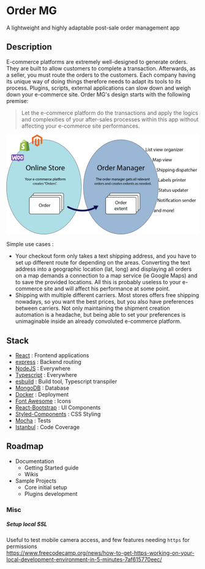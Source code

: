 # Order MG
A lightweight and highly adaptable post-sale order management app

## Description

E-commerce platforms are extremely well-designed to generate orders.
They are built to allow customers to complete a transaction.
Afterwards, as a seller, you must route the orders to the customers. 
Each company having its unique way of doing things therefore needs to adapt its tools to its process.
Plugins, scripts, external applications can slow down and weigh down your e-commerce site. 
Order MG's design starts with the following premise:
> Let the e-commerce platform do the transactions and 
> apply the logics and complexities of your after-sales processes within this app 
> without affecting your e-commerce site performances.

![Image 1](https://raw.githubusercontent.com/CPLepage/OrderMG-core/main/Resources/Images/Image-1.jpg "Image 1")

Simple use cases :

* Your checkout form only takes a text shipping address, and you have to set up different route
for depending on the areas. Converting the text address into a geographic location (lat, long)
and displaying all orders on a map demands a connection to a map service (ie Google Maps) and
to save the provided locations. All this is probably useless to your e-commerce site and
will affect his performance at some point.
* Shipping with multiple different carriers. Most stores offers free shipping nowadays, so you want 
the best prices, but you also have preferences between carriers. Not only maintaining
the shipment creation automation is a headache, but being able to set your preferences is unimaginable
inside an already convoluted e-commerce platform.

## Stack

* [React](https://github.com/facebook/react) : Frontend applications
* [express](https://github.com/expressjs/express) : Backend routing
* [NodeJS](https://nodejs.org/) : Everywhere
* [Typescript](https://github.com/microsoft/TypeScript) : Everywhere
* [esbuild](https://github.com/evanw/esbuild) : Build tool, Typescript transpiler
* [MongoDB](https://github.com/mongodb/mongo) : Database
* [Docker](https://www.docker.com/) : Deployment
* [Font Awesome](https://fontawesome.com/) : Icons
* [React-Bootstrap](https://github.com/react-bootstrap/react-bootstrap) : UI Components
* [Styled-Components](https://github.com/styled-components/styled-components) : CSS Styling
* [Mocha](https://github.com/mochajs/mocha) : Tests
* [Istanbul](https://github.com/istanbuljs) : Code Coverage

## Roadmap

* Documentation
  * Getting Started guide
  * Wikis
* Sample Projects
  * Core initial setup
  * Plugins development

### Misc

##### Setup local SSL
Useful to test mobile camera access, and few features needing `https` for permissions   
https://www.freecodecamp.org/news/how-to-get-https-working-on-your-local-development-environment-in-5-minutes-7af615770eec/

